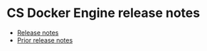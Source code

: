 <!--[metadata]>
+++
title = "Release notes"
description = "The release notes for CS Docker Engine."
keywords = ["docker, engine, release notes"]
[menu.main]
parent="menu_csengine"
identifier="menu_csengine_release_notes"
weight=100
+++
<![end-metadata]-->

# CS Docker Engine release notes

* [Release notes](release-notes.md)
* [Prior release notes](prior-release-notes.md)
